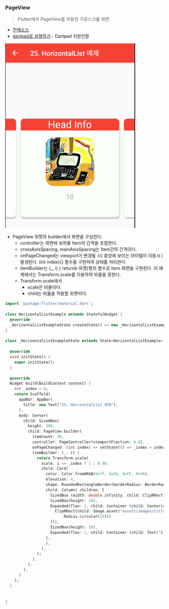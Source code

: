 ### PageView
> Flutter에서 PageView를 이용한 가로스크롤 화면

- [전체소스](../../lib/advance/HorizontalListExample.dart)
- [dartpad로 실행하기](#) - Dartpad 지원안함

![](../images/HorizontalListExample.jpg)

- PageView 위젯의 builder에서 화면을 구성한다.
  - controller는 화면에 보여줄 Item의 간격을 조절한다.
  - crossAxisSpacing, mainAxisSpacing는 Item간의 간격이다.
  - onPageChanged는 viewport가 변경될 시( 중앙에 보이는 아이템이 이동시 ) 발생된다. (int index){} 함수를 구현하여 상태를 처리한다.
  - itemBuilder는 (_, i) { returnb 위젯}형의 함수로 Item 화면을 구현한다. 이 예제에서는 Transform.scale를 이용하여 비율을 정한다.
  - Transform.scale에서
    - scale은 비율이다.
    - child는 비율을 적용할 위젯이다.


~~~ dart
import 'package:flutter/material.dart';

class HorizontalListExample extends StatefulWidget {
  @override
  _HorizontalListExampleState createState() => new _HorizontalListExampleState();
}

class _HorizontalListExampleState extends State<HorizontalListExample> {

  @override
  void initState() {
    super.initState();
  }

  @override
  Widget build(BuildContext context) {
    int _index = 0;
    return Scaffold(
      appBar: AppBar(
        title: new Text("25. HorizontalList 예제"),
      ),
      body: Center(
        child: SizedBox(
          height: 300,
          child: PageView.builder(
            itemCount: 30,
            controller: PageController(viewportFraction: 0.8),
            onPageChanged: (int index) => setState(() => _index = index),
            itemBuilder: (_, i) {
              return Transform.scale(
                scale: i == _index ? 1 : 0.98,
                child: Card(
                  color: Color.fromARGB(0xff, 0xFA, 0xFF, 0xFA),
                  elevation: 4,
                  shape: RoundedRectangleBorder(borderRadius: BorderRadius.circular(10)),
                  child: Column( children: [
                    SizedBox (width: double.infinity, child: ClipRRect(borderRadius: BorderRadius.vertical(top: Radius.circular(10)), child: Container(color: Colors.red, child: Text("Head Info", textAlign: TextAlign.center, style: TextStyle(color: Colors.white, fontSize: 30),)))),
                    SizedBox(height: 20),
                    Expanded(flex: 2, child: Container (child: Center(child:
                      ClipRRect(child: Image.asset("assets/images/title.jpg"), borderRadius: BorderRadius.all(
                          Radius.circular(25)))
                    ))),
                    SizedBox(height: 20),
                    Expanded(flex: 1, child: Container (child: Text("$i", style: TextStyle(fontSize: 20, color: Colors.grey),))),
                  ],
                  ),
                ),
              );
            },
          ),
        ),
      )
    );
  }


}
~~~
